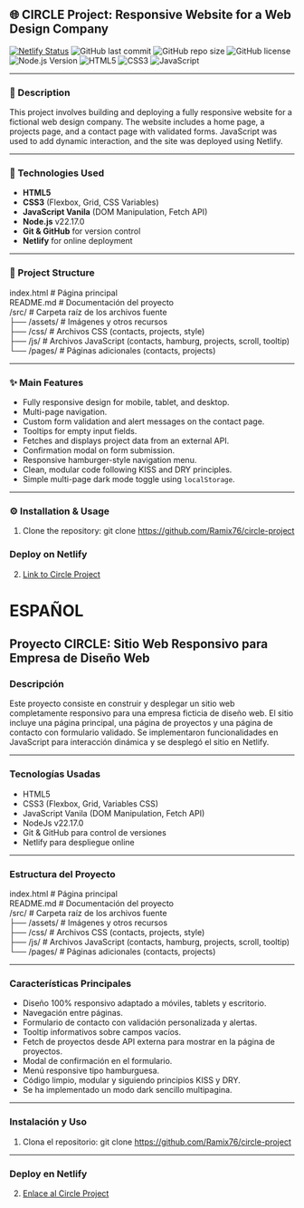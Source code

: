 
## 🌐 CIRCLE Project: Responsive Website for a Web Design Company

[![Netlify Status](https://api.netlify.com/api/v1/badges/68b8f3d2-1a11-4c3c-ae50-84c64ff6e790/deploy-status)](https://app.netlify.com/sites/dreamy-paprenjak-749ad4/deploys)
![GitHub last commit](https://img.shields.io/github/last-commit/Ramix76/circle-project)
![GitHub repo size](https://img.shields.io/github/repo-size/Ramix76/circle-project)
![GitHub license](https://img.shields.io/github/license/Ramix76/circle-project)
![Node.js Version](https://img.shields.io/badge/Node.js-22.17.0-green)
![HTML5](https://img.shields.io/badge/HTML5-E34F26?logo=html5&logoColor=white)
![CSS3](https://img.shields.io/badge/CSS3-1572B6?logo=css3&logoColor=white)
![JavaScript](https://img.shields.io/badge/JavaScript-F7DF1E?logo=javascript&logoColor=black)

---

### 📖 Description

This project involves building and deploying a fully responsive website for a fictional web design company. The website includes a home page, a projects page, and a contact page with validated forms. JavaScript was used to add dynamic interaction, and the site was deployed using Netlify.

---

### 🚀 Technologies Used

- **HTML5**  
- **CSS3** (Flexbox, Grid, CSS Variables)  
- **JavaScript Vanila** (DOM Manipulation, Fetch API)  
- **Node.js** v22.17.0  
- **Git & GitHub** for version control  
- **Netlify** for online deployment  

---

### 📁 Project Structure

index.html          # Página principal  
README.md           # Documentación del proyecto  
/src/               # Carpeta raíz de los archivos fuente  
├── /assets/        # Imágenes y otros recursos  
├── /css/           # Archivos CSS (contacts, projects, style)  
├── /js/            # Archivos JavaScript (contacts, hamburg, projects, scroll, tooltip)  
└── /pages/         # Páginas adicionales (contacts, projects) 

---

### ✨ Main Features

- Fully responsive design for mobile, tablet, and desktop.
- Multi-page navigation.
- Custom form validation and alert messages on the contact page.
- Tooltips for empty input fields.
- Fetches and displays project data from an external API.
- Confirmation modal on form submission.
- Responsive hamburger-style navigation menu.
- Clean, modular code following KISS and DRY principles.
- Simple multi-page dark mode toggle using `localStorage`.

---

### ⚙️ Installation & Usage

1. Clone the repository:
   git clone https://github.com/Ramix76/circle-project

### Deploy on Netlify

2. [ Link to Circle Project ](https://dreamy-paprenjak-749ad4.netlify.app/)



# ESPAÑOL



## Proyecto CIRCLE: Sitio Web Responsivo para Empresa de Diseño Web

### Descripción
Este proyecto consiste en construir y desplegar un sitio web completamente responsivo para una empresa ficticia de diseño web. El sitio incluye una página principal, una página de proyectos y una página de contacto con formulario validado. Se implementaron funcionalidades en JavaScript para interacción dinámica y se desplegó el sitio en Netlify.

---

### Tecnologías Usadas
- HTML5
- CSS3 (Flexbox, Grid, Variables CSS)
- JavaScript Vanila (DOM Manipulation, Fetch API)
- NodeJs v22.17.0
- Git & GitHub para control de versiones
- Netlify para despliegue online

---

### Estructura del Proyecto
index.html          # Página principal  
README.md           # Documentación del proyecto  
/src/               # Carpeta raíz de los archivos fuente  
├── /assets/        # Imágenes y otros recursos  
├── /css/           # Archivos CSS (contacts, projects, style)  
├── /js/            # Archivos JavaScript (contacts, hamburg, projects, scroll, tooltip)  
└── /pages/         # Páginas adicionales (contacts, projects) 

---

### Características Principales
- Diseño 100% responsivo adaptado a móviles, tablets y escritorio.
- Navegación entre páginas.
- Formulario de contacto con validación personalizada y alertas.
- Tooltip informativos sobre campos vacíos.
- Fetch de proyectos desde API externa para mostrar en la página de proyectos.
- Modal de confirmación en el formulario.
- Menú responsive tipo hamburguesa.
- Código limpio, modular y siguiendo principios KISS y DRY.
- Se ha implementado un modo dark sencillo multipagina.

---

### Instalación y Uso

1. Clona el repositorio:
   git clone https://github.com/Ramix76/circle-project

---

### Deploy en Netlify

2. [ Enlace al Circle Project ](https://dreamy-paprenjak-749ad4.netlify.app/)